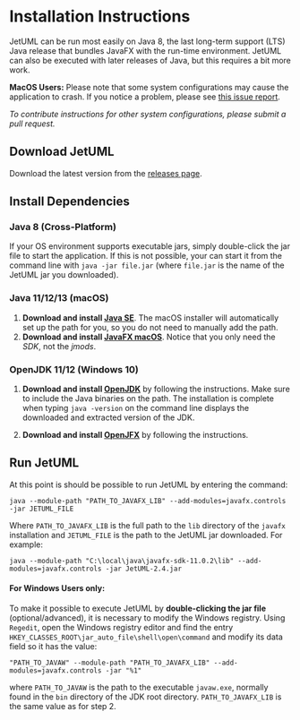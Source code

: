 # Installation Instructions

JetUML can be run most easily on Java 8, the last long-term support (LTS) Java release that bundles JavaFX with the run-time environment. JetUML can also be executed with later releases of Java, but this requires a bit more work.

**MacOS Users:** Please note that some system configurations may cause the application to crash. If you notice a problem, please see [this issue report](https://github.com/prmr/JetUML/issues/324).

*To contribute instructions for other system configurations, please submit a pull request.*

## Download JetUML

Download the latest version from the [releases page](https://github.com/prmr/JetUML/releases).

## Install Dependencies

### Java 8 (Cross-Platform)

If your OS environment supports executable jars, simply double-click the jar file to start the application. If this is not possible, your can start it from the command line with `java -jar file.jar` (where `file.jar` is the name of the JetUML jar you downloaded).

### Java 11/12/13 (macOS)
1. **Download and install [Java SE](https://www.oracle.com/technetwork/java/javase/downloads)**. The macOS installer will automatically set up the path for you, so you do not need to manually add the path.
2. **Download and install [JavaFX macOS](https://gluonhq.com/products/javafx/)**. Notice that you only need the *SDK*, not the *jmods*.

### OpenJDK 11/12 (Windows 10)

1. **Download and install [OpenJDK](https://openjdk.java.net/)** by following the instructions. Make sure to include the Java binaries on the path. The installation is complete when typing `java -version` on the command line displays the downloaded and extracted version of the JDK.

2. **Download and install [OpenJFX](https://openjfx.io/)** by following the instructions. 

## Run JetUML
At this point is should be possible to run JetUML by entering the command:

```
java --module-path "PATH_TO_JAVAFX_LIB" --add-modules=javafx.controls -jar JETUML_FILE
```

Where `PATH_TO_JAVAFX_LIB` is the full path to the `lib` directory of the `javafx` installation and `JETUML_FILE` is the path to the JetUML jar downloaded. For example:

```
java --module-path "C:\local\java\javafx-sdk-11.0.2\lib" --add-modules=javafx.controls -jar JetUML-2.4.jar
```
#### For Windows Users only:
To make it possible to execute JetUML by **double-clicking the jar file** (optional/advanced), it is necessary to modify the Windows registry. Using `Regedit`, open the Windows registry editor and find the entry `HKEY_CLASSES_ROOT\jar_auto_file\shell\open\command` and modify its data field so it has the value:

```
"PATH_TO_JAVAW" --module-path "PATH_TO_JAVAFX_LIB" --add-modules=javafx.controls -jar "%1"
```

where `PATH_TO_JAVAW` is the path to the executable `javaw.exe`, normally found in the `bin` directory of the JDK root directory. `PATH_TO_JAVAFX_LIB` is the same value as for step 2.

